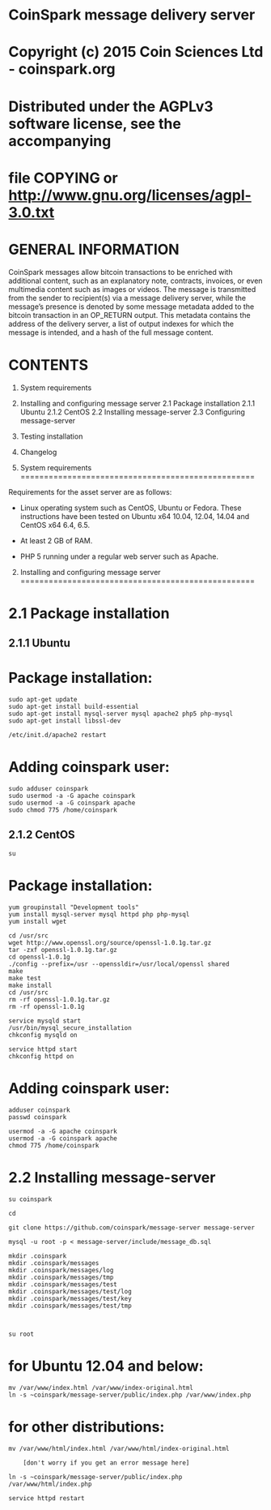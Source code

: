 #
# CoinSpark message delivery server
# 
# Copyright (c) 2015 Coin Sciences Ltd - coinspark.org
# 
# Distributed under the AGPLv3 software license, see the accompanying 
# file COPYING or http://www.gnu.org/licenses/agpl-3.0.txt
#


GENERAL INFORMATION
==================================================

CoinSpark messages allow bitcoin transactions to be enriched with additional 
content, such as an explanatory note, contracts, invoices, or even multimedia 
content such as images or videos. The message is transmitted from the sender 
to recipient(s) via a message delivery server, while the message’s presence is 
denoted by some message metadata added to the bitcoin transaction in an 
OP_RETURN output. This metadata contains the address of the delivery server, 
a list of output indexes for which the message is intended, and a hash of 
the full message content.

CONTENTS
==================================================

1. System requirements
2. Installing and configuring message server
    2.1 Package installation
        2.1.1 Ubuntu
        2.1.2 CentOS
    2.2 Installing message-server
    2.3 Configuring message-server
3. Testing installation
4. Changelog    

1. System requirements
==================================================

Requirements for the asset server are as follows:

 - Linux operating system such as CentOS, Ubuntu or Fedora. These instructions have been tested on Ubuntu x64 10.04, 12.04, 14.04 and CentOS x64 6.4, 6.5.

 - At least 2 GB of RAM.

 - PHP 5 running under a regular web server such as Apache.


2. Installing and configuring message server
==================================================

2.1 Package installation
==================================================

2.1.1 Ubuntu
--------------------------------------------------

# Package installation:

    sudo apt-get update
    sudo apt-get install build-essential
    sudo apt-get install mysql-server mysql apache2 php5 php-mysql 
    sudo apt-get install libssl-dev 

    /etc/init.d/apache2 restart

# Adding coinspark user:

    sudo adduser coinspark
    sudo usermod -a -G apache coinspark
    sudo usermod -a -G coinspark apache
    sudo chmod 775 /home/coinspark
    

2.1.2 CentOS
--------------------------------------------------

    su

# Package installation:

    yum groupinstall "Development tools"
    yum install mysql-server mysql httpd php php-mysql 
    yum install wget

    cd /usr/src
    wget http://www.openssl.org/source/openssl-1.0.1g.tar.gz
    tar -zxf openssl-1.0.1g.tar.gz
    cd openssl-1.0.1g
    ./config --prefix=/usr --openssldir=/usr/local/openssl shared
    make
    make test
    make install
    cd /usr/src
    rm -rf openssl-1.0.1g.tar.gz
    rm -rf openssl-1.0.1g

    service mysqld start	
    /usr/bin/mysql_secure_installation
    chkconfig mysqld on

    service httpd start
    chkconfig httpd on

# Adding coinspark user:

    adduser coinspark
    passwd coinspark

    usermod -a -G apache coinspark
    usermod -a -G coinspark apache
    chmod 775 /home/coinspark


2.2 Installing message-server
==================================================

    su coinspark

    cd
    
    git clone https://github.com/coinspark/message-server message-server

    mysql -u root -p < message-server/include/message_db.sql

    mkdir .coinspark
    mkdir .coinspark/messages
    mkdir .coinspark/messages/log
    mkdir .coinspark/messages/tmp
    mkdir .coinspark/messages/test
    mkdir .coinspark/messages/test/log
    mkdir .coinspark/messages/test/key
    mkdir .coinspark/messages/test/tmp



    su root

# for Ubuntu 12.04 and below:

    mv /var/www/index.html /var/www/index-original.html
    ln -s ~coinspark/message-server/public/index.php /var/www/index.php 

# for other distributions:

    mv /var/www/html/index.html /var/www/html/index-original.html
    
    	[don't worry if you get an error message here]
    
    ln -s ~coinspark/message-server/public/index.php /var/www/html/index.php 

    service httpd restart

